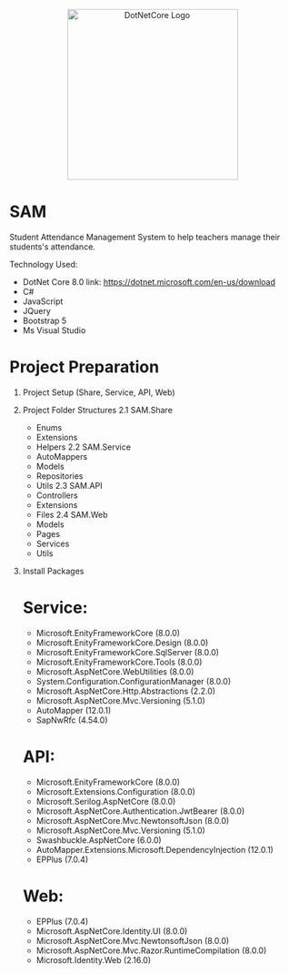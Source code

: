 <p align="center"><a href="https://dotnet.microsoft.com/en-us/apps/aspnet" target="_blank"><img src="https://avatars.githubusercontent.com/u/83665664?v=4" width="300" alt="DotNetCore Logo"></a></p>

# SAM
Student Attendance Management System to help teachers manage their students's attendance.

Technology Used:

- DotNet Core 8.0  link: https://dotnet.microsoft.com/en-us/download
- C#
- JavaScript
- JQuery
- Bootstrap 5
- Ms Visual Studio

# Project Preparation

1. Project Setup (Share, Service, API, Web)

2. Project Folder Structures
   2.1 SAM.Share
   	* Enums
   	* Extensions
   	* Helpers
   2.2 SAM.Service
   	* AutoMappers 
   	* Models
   	* Repositories
   	* Utils
   2.3 SAM.API
   	* Controllers
   	* Extensions
   	* Files
   2.4 SAM.Web   	   		
   	* Models
   	* Pages
   	* Services
   	* Utils

3. Install Packages

   # Service:
	* Microsoft.EnityFrameworkCore (8.0.0)
	* Microsoft.EnityFrameworkCore.Design (8.0.0)
	* Microsoft.EnityFrameworkCore.SqlServer (8.0.0)
	* Microsoft.EnityFrameworkCore.Tools (8.0.0)
	* Microsoft.AspNetCore.WebUtilities (8.0.0)
	* System.Configuration.ConfigurationManager (8.0.0)
	* Microsoft.AspNetCore.Http.Abstractions (2.2.0)
	* Microsoft.AspNetCore.Mvc.Versioning (5.1.0)
	* AutoMapper (12.0.1)
	* SapNwRfc (4.54.0)

   # API:	
	* Microsoft.EnityFrameworkCore (8.0.0)
	* Microsoft.Extensions.Configuration (8.0.0)
	* Microsoft.Serilog.AspNetCore (8.0.0)	
	* Microsoft.AspNetCore.Authentication.JwtBearer (8.0.0)
	* Microsoft.AspNetCore.Mvc.NewtonsoftJson (8.0.0)
	* Microsoft.AspNetCore.Mvc.Versioning (5.1.0)
	* Swashbuckle.AspNetCore (6.0.0)
	* AutoMapper.Extensions.Microsoft.DependencyInjection (12.0.1)
	* EPPlus (7.0.4)

   # Web:
	* EPPlus (7.0.4)
	* Microsoft.AspNetCore.Identity.UI (8.0.0)
	* Microsoft.AspNetCore.Mvc.NewtonsoftJson (8.0.0)
	* Microsoft.AspNetCore.Mvc.Razor.RuntimeCompilation (8.0.0)
	* Microsoft.Identity.Web (2.16.0)
